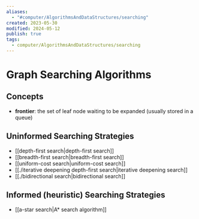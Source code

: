 ```yaml
---
aliases:
  - "#computer/AlgorithmsAndDataStructures/searching"
created: 2023-05-30
modified: 2024-05-12
publish: true
tags:
  - computer/AlgorithmsAndDataStructures/searching
---
```


# Graph Searching Algorithms
## Concepts
-   **frontier**: the set of leaf node waiting to be expanded (usually stored in a queue)

## Uninformed Searching Strategies
-   [[depth-first search|depth-first search]]
-   [[breadth-first search|breadth-first search]]
-   [[uniform-cost search|uniform-cost search]]
-   [[./iterative deepening depth-first search|iterative deepening search]]
-   [[./bidirectional search|bidirectional search]]

## Informed (heuristic) Searching Strategies
- [[a-star search|A* search algorithm]]
